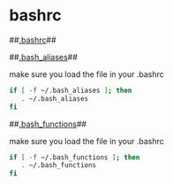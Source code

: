 # bashrc
##[.bashrc](https://github.com/di3/bashrc/blob/master/.bashrc)##

##[.bash_aliases](https://github.com/di3/bashrc/blob/master/.bash_aliases)##

make sure you load the file in your .bashrc
```sh
if [ -f ~/.bash_aliases ]; then
   . ~/.bash_aliases
fi
```

##[.bash_functions](https://github.com/di3/bashrc/blob/master/.bash_functions)##

make sure you load the file in your .bashrc
```sh
if [ -f ~/.bash_functions ]; then
   . ~/.bash_functions
fi
```
